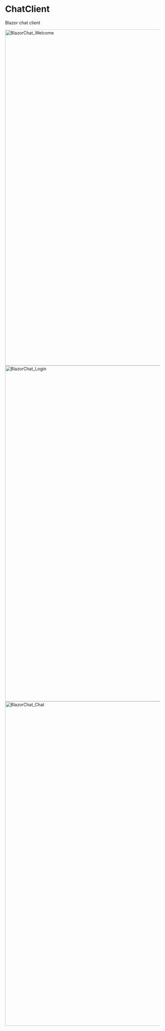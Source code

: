 # ChatClient
Blazor chat client

<img width="1092" alt="BlazorChat_Welcome" src="https://github.com/PhilThson/ChatClient/assets/63736928/8dbc000f-6bc4-4b97-b857-83cf487a9f22">
<img width="1092" alt="BlazorChat_Login" src="https://github.com/PhilThson/ChatClient/assets/63736928/b9f7cbb9-492f-4df9-be04-ef967fbabcda">
<img width="1055" alt="BlazorChat_Chat" src="https://github.com/PhilThson/ChatClient/assets/63736928/bd301859-4b31-41ae-8cb0-0fafb1948ccd">
